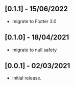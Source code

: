 ## [0.1.1] - 15/06/2022

- migrate to Flutter 3.0

## [0.1.0] - 18/04/2021

- migrate to null safety

## [0.0.1] - 02/03/2021

- initial release.
